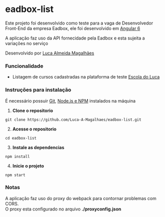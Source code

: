 # eadbox-list

Este projeto foi desenvolvido como teste para a vaga de Desenvolvedor Front-End da empresa Eadbox, ele foi desenvolvido em [Angular 6](https://angular.io/)

A aplicação faz uso da API fornecidade pela Eadbox e esta sujeita a variações no serviço

Desenvolvido por [Luca Almeida Magalhães](https://linkedin.com/in/luca-almeida-magalhaes/)

### Funcionalidade

* Listagem de cursos cadastradas na plataforma de teste [Escola do Luca](http://escola-do-luca.eadbox.com)

### Instruções para instalação

É necessário possuir [Git](https://git-scm.com/downloads), [Node.js e NPM](https://nodejs.org/) instalados na máquina

  1. **Clone o repositorio**

    git clone https://github.com/Luca-A-Magalhaes/eadbox-list.git
  
  2. **Acesse o repositorio**

    cd eadbox-list
  
  3. **Instale as dependencias**

    npm install

  4. **Inicie o projeto**

    npm start

### Notas

A aplicação faz uso do proxy do webpack para contornar problemas com CORS.  
O proxy esta configurado no arquivo **./proxyconfig.json**
